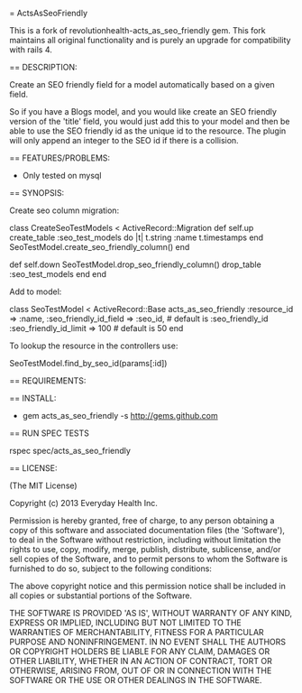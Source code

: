 = ActsAsSeoFriendly

This is a fork of revolutionhealth-acts_as_seo_friendly gem. This fork maintains all original functionality and is purely an upgrade for compatibility with rails 4.

== DESCRIPTION:

Create an SEO friendly field for a model automatically based on a given field.

So if you have a Blogs model, and you would like create an SEO friendly version 
of the 'title' field, you would just add this to your model and then be able to 
use the SEO friendly id as the unique id to the resource.  The plugin will only
append an integer to the SEO id if there is a collision.

== FEATURES/PROBLEMS:

* Only tested on mysql


== SYNOPSIS:


Create seo column migration:

 class CreateSeoTestModels < ActiveRecord::Migration
   def self.up
     create_table :seo_test_models do |t|
       t.string :name
       t.timestamps
     end
	 SeoTestModel.create_seo_friendly_column()
   end

   def self.down
	 SeoTestModel.drop_seo_friendly_column()
     drop_table :seo_test_models
   end
 end


Add to model:

 class SeoTestModel < ActiveRecord::Base
	acts_as_seo_friendly :resource_id => :name, 
					     :seo_friendly_id_field => :seo_id, # default is :seo_friendly_id
					     :seo_friendly_id_limit => 100 # default is 50
 end


To lookup the resource in the controllers use:

  SeoTestModel.find_by_seo_id(params[:id])



== REQUIREMENTS:


== INSTALL:

* gem acts_as_seo_friendly -s http://gems.github.com


== RUN SPEC TESTS 

rspec spec/acts_as_seo_friendly


== LICENSE:

(The MIT License)

Copyright (c) 2013 Everyday Health Inc.

Permission is hereby granted, free of charge, to any person obtaining
a copy of this software and associated documentation files (the
'Software'), to deal in the Software without restriction, including
without limitation the rights to use, copy, modify, merge, publish,
distribute, sublicense, and/or sell copies of the Software, and to
permit persons to whom the Software is furnished to do so, subject to
the following conditions:

The above copyright notice and this permission notice shall be
included in all copies or substantial portions of the Software.

THE SOFTWARE IS PROVIDED 'AS IS', WITHOUT WARRANTY OF ANY KIND,
EXPRESS OR IMPLIED, INCLUDING BUT NOT LIMITED TO THE WARRANTIES OF
MERCHANTABILITY, FITNESS FOR A PARTICULAR PURPOSE AND NONINFRINGEMENT.
IN NO EVENT SHALL THE AUTHORS OR COPYRIGHT HOLDERS BE LIABLE FOR ANY
CLAIM, DAMAGES OR OTHER LIABILITY, WHETHER IN AN ACTION OF CONTRACT,
TORT OR OTHERWISE, ARISING FROM, OUT OF OR IN CONNECTION WITH THE
SOFTWARE OR THE USE OR OTHER DEALINGS IN THE SOFTWARE.